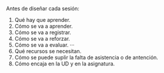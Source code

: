 Antes de diseñar cada sesión:

1. Qué hay que aprender.
2. Cómo se va a aprender.
3. Cómo se va a registrar.
4. Cómo se va a reforzar.
5. Cómo se va a evaluar.
···
6. Qué recursos se necesitan.
7. Cómo se puede suplir la falta de asistencia o de antención.
8. Cómo encaja en la UD y en la asignatura.
